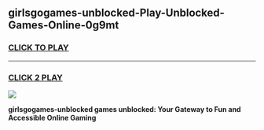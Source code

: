 
## girlsgogames-unblocked-Play-Unblocked-Games-Online-0g9mt
<h3>
<a href="https://premium76.site?title=girlsgogames-unblocked&ref=25A">CLICK TO PLAY</a></h3>
<hr>

<h3>
<a href="https://premium76.site?title=girlsgogames-unblocked&ref=25A">CLICK 2 PLAY</a>
  
</h3>

<a href="https://premium76.site?title=girlsgogames-unblocked&ref=25A"><img src="https://clearcache.store/games.png"></a>


**girlsgogames-unblocked games unblocked: Your Gateway to Fun and Accessible Online Gaming**

